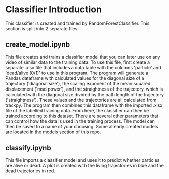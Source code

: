 # Classifier Introduction

This classifier is created and trained by RandomForestClassifier. This section is split into 2 separate files:

## create_model.ipynb
This file creates and trains a classifier model that you can later use on any video of similar data to the training data. 
To use this file, first create a separate .xlsx file that includes a data table with the columns 'particle' and 'dead/alive (0/1)'
to use in this program. The program will generate a Pandas dataframe with calculated values for the diagonal size of a trajectory
('diagonal size'), the scaling exponent of the mean squared displacement ('msd power'), and the straightness of the trajectory,
which is calculated with the diagonal size divided by the path length of the trajectory ('straightness').  These values and the 
trajectories are all  calculated from trackpy. The program then combines this dataframe with the imported .xlsx file of the 
labelled training data. From here, the classifier can then be trained according to this dataset. There are several other parameters 
that can control how the data is used in the training process. The model can then be saved to a name of your choosing. Some already 
created models are located in the models section of this repo.

## classify.ipynb
This file imports a classifier model and uses it to predict whether particles are alive or dead. A plot is created with the living
trajectories in blue and the dead trajectories in red.
